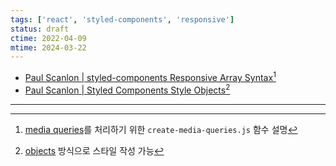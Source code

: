```yaml
---
tags: ['react', 'styled-components', 'responsive']
status: draft
ctime: 2022-04-09
mtime: 2024-03-22
---
```


- [Paul Scanlon | styled-components Responsive Array Syntax](https://paulie.dev/posts/2020/08/styled-components-responsive-array-syntax/)[^1]
- [Paul Scanlon | Styled Components Style Objects](https://paulie.dev/posts/2020/08/styled-components-style-objects/)[^2]

---

[^1]: [media queries](https://developer.mozilla.org/en-US/docs/Web/CSS/Media_Queries/Using_media_queries)를 처리하기 위한 `create-media-queries.js` 함수 설명
[^2]: [objects](https://developer.mozilla.org/ko/docs/Learn/JavaScript/Objects/Basics) 방식으로 스타일 작성 가능